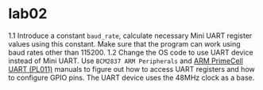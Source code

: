 # lab02
1.1 Introduce a constant `baud_rate`, calculate necessary Mini UART register values using this constant. Make sure that the program can work using baud rates other than 115200.
1.2 Change the OS code to use UART device instead of Mini UART. Use `BCM2837 ARM Peripherals` and [ARM PrimeCell UART (PL011)](http://infocenter.arm.com/help/topic/com.arm.doc.ddi0183g/DDI0183G_uart_pl011_r1p5_trm.pdf) manuals to figure out how to access UART registers and how to configure GPIO pins. The UART device uses the 48MHz clock as a base.